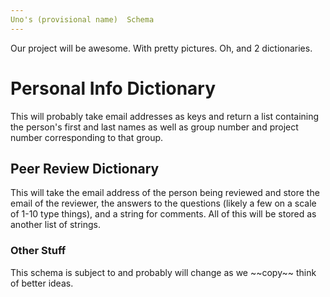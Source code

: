 ```yaml
---
Uno's (provisional name)  Schema
---
```

Our project will be awesome. With pretty pictures. Oh, and 2 dictionaries.

<h1> Personal Info Dictionary </h1>
This will probably take email addresses as keys and return a list containing the person's first and last names as well as group number and project number corresponding to that group.

<h2> Peer Review Dictionary</h2>
This will take the email address of the person being reviewed and store the email of the reviewer, the answers to the questions (likely a few on a scale of 1-10 type things), and a string for comments. All of this will be stored as another list of strings.

<h3>Other Stuff</h3>
This schema is subject to and probably will change as we ~~copy~~ think of better ideas.
